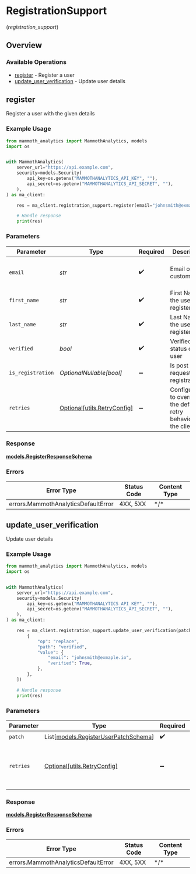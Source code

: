 # RegistrationSupport
(*registration_support*)

## Overview

### Available Operations

* [register](#register) - Register a user
* [update_user_verification](#update_user_verification) - Update user details

## register

Register a user with the given details

### Example Usage

<!-- UsageSnippet language="python" operationID="RegisterUser" method="post" path="/support/users" -->
```python
from mammoth_analytics import MammothAnalytics, models
import os


with MammothAnalytics(
    server_url="https://api.example.com",
    security=models.Security(
        api_key=os.getenv("MAMMOTHANALYTICS_API_KEY", ""),
        api_secret=os.getenv("MAMMOTHANALYTICS_API_SECRET", ""),
    ),
) as ma_client:

    res = ma_client.registration_support.register(email="johnsmith@exmaple.io", first_name="John", last_name="Smith", verified=False, is_registration=False)

    # Handle response
    print(res)

```

### Parameters

| Parameter                                                           | Type                                                                | Required                                                            | Description                                                         | Example                                                             |
| ------------------------------------------------------------------- | ------------------------------------------------------------------- | ------------------------------------------------------------------- | ------------------------------------------------------------------- | ------------------------------------------------------------------- |
| `email`                                                             | *str*                                                               | :heavy_check_mark:                                                  | Email of the customer                                               | {<br/>"value": "kia@example.com"<br/>}                              |
| `first_name`                                                        | *str*                                                               | :heavy_check_mark:                                                  | First Name of the user to register                                  | Sample First Name                                                   |
| `last_name`                                                         | *str*                                                               | :heavy_check_mark:                                                  | Last Name of the user to register                                   | Sample Last Name                                                    |
| `verified`                                                          | *bool*                                                              | :heavy_check_mark:                                                  | Verified status of the user                                         | false                                                               |
| `is_registration`                                                   | *OptionalNullable[bool]*                                            | :heavy_minus_sign:                                                  | Is post request from registration                                   | {<br/>"value": false<br/>}                                          |
| `retries`                                                           | [Optional[utils.RetryConfig]](../../models/utils/retryconfig.md)    | :heavy_minus_sign:                                                  | Configuration to override the default retry behavior of the client. |                                                                     |

### Response

**[models.RegisterResponseSchema](../../models/registerresponseschema.md)**

### Errors

| Error Type                          | Status Code                         | Content Type                        |
| ----------------------------------- | ----------------------------------- | ----------------------------------- |
| errors.MammothAnalyticsDefaultError | 4XX, 5XX                            | \*/\*                               |

## update_user_verification

Update user details

### Example Usage

<!-- UsageSnippet language="python" operationID="UpdateUserVerification" method="patch" path="/support/users" -->
```python
from mammoth_analytics import MammothAnalytics, models
import os


with MammothAnalytics(
    server_url="https://api.example.com",
    security=models.Security(
        api_key=os.getenv("MAMMOTHANALYTICS_API_KEY", ""),
        api_secret=os.getenv("MAMMOTHANALYTICS_API_SECRET", ""),
    ),
) as ma_client:

    res = ma_client.registration_support.update_user_verification(patch=[
        {
            "op": "replace",
            "path": "verified",
            "value": {
                "email": "johnsmith@exmaple.io",
                "verified": True,
            },
        },
    ])

    # Handle response
    print(res)

```

### Parameters

| Parameter                                                                       | Type                                                                            | Required                                                                        | Description                                                                     |
| ------------------------------------------------------------------------------- | ------------------------------------------------------------------------------- | ------------------------------------------------------------------------------- | ------------------------------------------------------------------------------- |
| `patch`                                                                         | List[[models.RegisterUserPatchSchema](../../models/registeruserpatchschema.md)] | :heavy_check_mark:                                                              | N/A                                                                             |
| `retries`                                                                       | [Optional[utils.RetryConfig]](../../models/utils/retryconfig.md)                | :heavy_minus_sign:                                                              | Configuration to override the default retry behavior of the client.             |

### Response

**[models.RegisterResponseSchema](../../models/registerresponseschema.md)**

### Errors

| Error Type                          | Status Code                         | Content Type                        |
| ----------------------------------- | ----------------------------------- | ----------------------------------- |
| errors.MammothAnalyticsDefaultError | 4XX, 5XX                            | \*/\*                               |